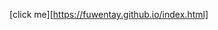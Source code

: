 
[click me][https://fuwentay.github.io/index.html]
                                                           
